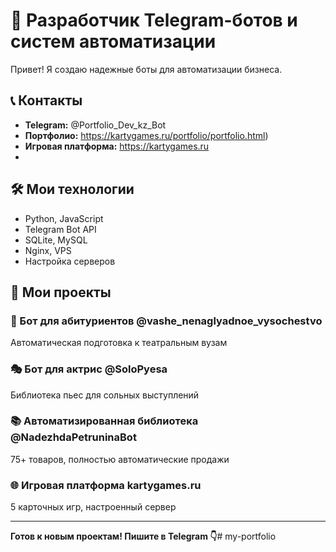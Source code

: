 # 🚀 Разработчик Telegram-ботов и систем автоматизации

Привет! Я создаю надежные боты для автоматизации бизнеса.

## 📞 Контакты
- **Telegram:** @Portfolio_Dev_kz_Bot
- **Портфолио:** https://kartygames.ru/portfolio/portfolio.html)
- **Игровая платформа:** https://kartygames.ru
- 
## 🛠️ Мои технологии
- Python, JavaScript
- Telegram Bot API 
- SQLite, MySQL
- Nginx, VPS
- Настройка серверов

## 💼 Мои проекты

### 🤖 Бот для абитуриентов @vashe_nenaglyadnoe_vysochestvo
Автоматическая подготовка к театральным вузам

### 🎭 Бот для актрис @SoloPyesa  
Библиотека пьес для сольных выступлений

### 📚 Автоматизированная библиотека @NadezhdaPetruninaBot
75+ товаров, полностью автоматические продажи

### 🌐 Игровая платформа kartygames.ru
5 карточных игр, настроенный сервер

---

**Готов к новым проектам! Пишите в Telegram 👇**# my-portfolio
